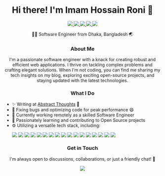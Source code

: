 <h1 align="center">Hi there! I'm Imam Hossain Roni 👋</h1>

<p align="center">
  <a href="mailto:imamhossainroni95@gmail.com">
    <img src="https://img.shields.io/badge/Email-me-blue?style=flat&logo=gmail">
  </a>
  <a href="https://www.linkedin.com/in/imamhossainroni/">
    <img src="https://img.shields.io/badge/LinkedIn-connect-blue?style=flat&logo=linkedin">
  </a>
<a href="https://stackoverflow.com/users/6342245/imam-hossain-roni">
    <img src="https://img.shields.io/badge/Stack%20Overflow-ask%20me-orange?style=flat&logo=stackoverflow">
  </a>
  <a href="https://twitter.com/_imamhossain">
    <img src="https://img.shields.io/badge/Twitter-follow-blue?style=flat&logo=twitter">
  </a>
  <a href="https://www.xing.com/profile/MdImamHossain_Roni/cv">
    <img src="https://img.shields.io/badge/Xing-connect-lightgrey?style=flat&logo=xing">
  </a>
</p>

<p align="center">👨‍💻 Software Engineer from Dhaka, Bangladesh 🌏</p>

<h3 align="center">About Me</h3>

<p align="center">I'm a passionate software engineer with a knack for creating robust and efficient web applications. I thrive on tackling complex problems and crafting elegant solutions. When I'm not coding, you can find me sharing my tech insights on my blog, exploring exciting open-source projects, and staying updated with the latest technologies.</p>

<h3 align="center">What I Do</h3>

<div>
  <ul>
    <li>✨ Writing at <a href="https://imamhossainroni.me/">Abstract Thoughts</a> 🤔</li>
    <li>🐛 Fixing bugs and optimizing code for peak performance 😄</li>
    <li>🏢 Currently working remotely as a skilled Software Engineer</li>
    <li>🌱 Passionately learning and contributing to Open Source projects</li>
    <li>⚙️ Utilizing a versatile tech stack, including:</li>
  <p>
    <img src="https://img.shields.io/badge/Python-3776AB?style=flat&logo=python&logoColor=white">
    <img src="https://img.shields.io/badge/Django-092E20?style=flat&logo=django&logoColor=white">
    <img src="https://img.shields.io/badge/FastAPI-009688?style=flat&logo=fastapi&logoColor=white">
    <img src="https://img.shields.io/badge/JavaScript-F7DF1E?style=flat&logo=javascript&logoColor=black">
    <img src="https://img.shields.io/badge/Vue.js-4FC08D?style=flat&logo=vue.js&logoColor=white">
    <img src="https://img.shields.io/badge/Angular-DD0031?style=flat&logo=angular&logoColor=white">
    <img src="https://img.shields.io/badge/React-61DAFB?style=flat&logo=react&logoColor=black">
    <img src="https://img.shields.io/badge/SQLAlchemy-333333?style=flat">
    <img src="https://img.shields.io/badge/MySQL-4479A1?style=flat&logo=mysql&logoColor=white">
    <img src="https://img.shields.io/badge/PostgreSQL-4169E1?style=flat&logo=postgresql&logoColor=white">
    <img src="https://img.shields.io/badge/PostGIS-366131?style=flat">
    <img src="https://img.shields.io/badge/MongoDB-47A248?style=flat&logo=mongodb&logoColor=white">
    <img src="https://img.shields.io/badge/ElasticSearch-005571?style=flat&logo=elasticsearch&logoColor=white">
    <img src="https://img.shields.io/badge/Docker-2496ED?style=flat&logo=docker&logoColor=white">
    <img src="https://img.shields.io/badge/Nginx-009639?style=flat&logo=nginx&logoColor=white">
    <img src="https://img.shields.io/badge/Jenkins-D24939?style=flat&logo=jenkins&logoColor=white">
    <img src="https://img.shields.io/badge/AWS-232F3E?style=flat&logo=amazon-aws&logoColor=white">
  </p>

  </ul>
</div>

<h3 align="center">Get in Touch</h3>

<p align="center">I'm always open to discussions, collaborations, or just a friendly chat! 💬</p>

<p align="center">
  <a href="mailto:imamhossainroni95@gmail.com">
    <img src="https://img.shields.io/badge/Email-me-blue?style=flat&logo=gmail">
  </a>
</p>
